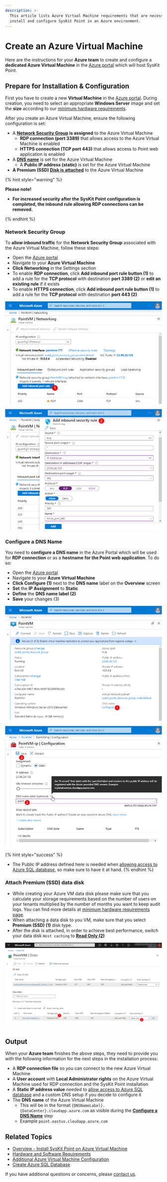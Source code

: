 ```yaml
---
description: >-
  This article lists Azure Virtual Machine requirements that are necessary to
  install and configure SysKit Point in an Azure environment.
---
```


# Create an Azure Virtual Machine

Here are the instructions for your **Azure team** to create and configure a **dedicated Azure Virtual Machine** in the [Azure portal](https://portal.azure.com) which will host SysKit Point.

## Prepare for Installation & Configuration

First you have to create a new **Virtual Machine** in the [Azure portal](https://portal.azure.com). During creation, you need to select an appropriate **Windows Server** image and set the **size** according to our [minimum hardware requirements](hardware-software-requirements.md#azure-virtual-machine-requirements).

After you create an Azure Virtual Machine, ensure the following configuration is set:

* A **[Network Security Group](#network-security-group) is assigned** to the Azure Virtual Machine
  * **RDP connection \(port 3389\)** that allows access to the Azure Virtual Machine is enabled
  * **HTTPS connection \(TCP port 443\)** that allows access to Point web application is enabled
* A **[DNS name](#configure-a-dns-name)** is set for the Azure Virtual Machine
  * A **Public IP address \(static\)** is set for the Azure Virtual Machine
* **A Premium (SSD) [Disk is attached](#attach-premium-ssd-data-disk)** to the Azure Virtual Machine

{% hint style="warning" %}

**Please note!**

* **For increased security after the SysKit Point configuration is completed, the inbound rule allowing RDP connections can be removed.**

{% endhint %}

### Network Security Group

To **allow inbound traffic** for the **Network Security Group** associated with the Azure Virtual Machine, follow these steps:

* Open the [Azure portal](https://portal.azure.com)
* Navigate to your **Azure Virtual Machine** 
* **Click Networking** in the Settings section
* To enable **RDP connection**, click **Add inbound port rule button \(1\)** to add a rule for the **TCP protocol** with destination **port 3389 \(2\)** or **edit an existing rule** if it exists
* To enable **HTTPS connection**, click **Add inbound port rule button \(1\)** to add a rule for the **TCP protocol** with destination **port 443 \(2\)**

![](../../.gitbook/assets/azure-vm_networking_01.png)

![Azure - Adding inbound port rule](../../.gitbook/assets/azure-vm_networking_02.png)

### Configure a DNS Name

You need to **configure a DNS name** in the Azure Portal which will be used for **RDP connection** or as a **hostname for the Point web application**. To do so:

* Open the [Azure portal](https://portal.azure.com)
* Navigate to your **Azure Virtual Machine**
* **Click Configure \(1\)** next to the **DNS name** label on the **Overview** screen
* **Set** the **IP Assignment** to **Static** 
* **Define** the **DNS name label \(2\)**
* **Save** your changes \(3\)

![](../../.gitbook/assets/azure-vm_dns-name_01.png)

![Azure - DNS Name configuration](../../.gitbook/assets/azure-vm_dns-name_02.png)

{% hint style="success" %}
* The Public IP address defined here is needed when [allowing access to Azure SQL database](create-azure-sql-database.md#allowing-access-to-azure-sql-database), so make sure to have it at hand.
{% endhint %}

### Attach Premium (SSD) data disk

* While creating your Azure VM data disk please make sure that you calculate your storage requirements based on the number of users on your tenants multiplied by the number of months you want to keep audit logs. You can find more details at [minimum hardware requirements page](hardware-software-requirements.md#azure-virtual-machine-requirements).
* When attaching a data disk to you VM, make sure that you select **Premium (SSD) (1)** disk type.
* After the disk is attached, in order to achieve best performance, switch your data disk `Host caching` to [**Read Only (2)**](https://docs.microsoft.com/en-us/azure/virtual-machines/premium-storage-performance#disk-caching)

![Azure - Azure - Storage type and Host caching](../../.gitbook/assets/create-azure-vm_disk-cache.png)

## Output

When your **Azure team** finishes the above steps, they need to provide you with the following information for the next steps in the installation process:

* A **RDP connection file** so you can connect to the new Azure Virtual Machine 
* A **User account** with **Local Administrator rights** on the Azure Virtual Machine used for RDP connection and the SysKit Point installation
* A **Static IP address value** needed to [allow access to Azure SQL database](create-azure-sql-database.md#allowing-access-to-azure-sql-database) and a custom DNS setup if you decide to configure it
* The **DNS name** of the Azure Virtual Machine 
  * This will be in the format `{DNSNameLabel}.{DataCenter}.cloudapp.azure.com` as visible during the **[Configure a DNS Name](#configure-a-dns-name)** step
  * Example `point.eastus.cloudapp.azure.com`

## Related Topics

* [Overview - Install SysKit Point on Azure Virtual Machine](overview.md) 
* [Hardware and Software Requirements](hardware-software-requirements.md)
* [Additional Azure Virtual Machine Configuration](additional-vm-configuration.md)
* [Create Azure SQL Database](create-azure-sql-database.md)

If you have additional questions or concerns, please [contact us](https://www.syskit.com/contact-us/).

